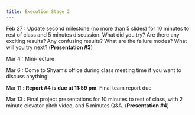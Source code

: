 ```yaml
---
title: Execution Stage 2
---
```


Feb 27
: Update second milestone (no more than 5 slides) for 10 minutes to rest of class and 5 minutes discussion. What did you try? Are there any exciting results? Any confusing results? What are the failure modes? What will you try next? (**Presentation #3**)

Mar 4
: Mini-lecture

Mar 6
: Come to Shyam’s office during class meeting time if you want to discuss anything!

Mar 11
: **Report #4 is due at 11:59 pm**. Final team report due

Mar 13
:  Final project presentations for 10 minutes to rest of class, with 2 minute elevator pitch video, and 5 minutes Q&A. (**Presentation #4**)

<!-- Oct 7
: [Resizing Arrays](#)
  : [2.4](#), [2.5](#)

Oct 8
: **Lab**{: .label .label-purple } [Resizing Arrays](#)

Oct 9
: [Runtime Analysis](#)
  : [8.1](#), [8.2](#), [8.3](#), [8.4](#)
: **HW 2 due**{: .label .label-red } -->
